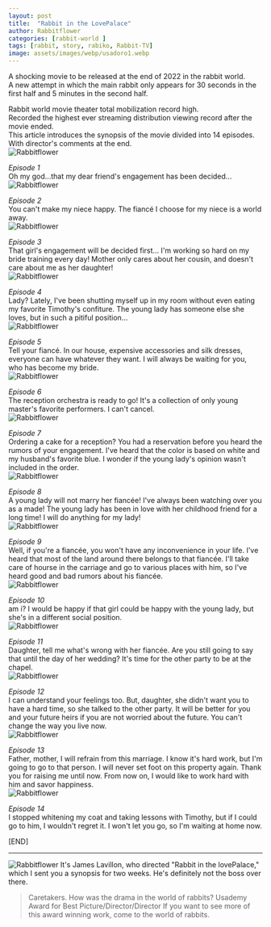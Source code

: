 ```yaml
---
layout: post
title:  "Rabbit in the LovePalace"
author: Rabbitflower
categories: [rabbit-world ]
tags: [rabbit, story, rabiko, Rabbit-TV]
image: assets/images/webp/usadoro1.webp
---
```


A shocking movie to be released at the end of 2022 in the rabbit world.  
A new attempt in which the main rabbit only appears for 30 seconds in the first half and 5 minutes in the second half.  
<!--more-->
Rabbit world movie theater total mobilization record high.  
Recorded the highest ever streaming distribution viewing record after the movie ended.  
This article introduces the synopsis of the movie divided into 14 episodes. With director's comments at the end.                                                                                                                                                                                                                                                                                                                                                                                                                                                                                                                                                                                                                                                                                                                                                                                                                                                                                                                                                                                  
<img class="shadow-lg" src="{{site.baseurl}}/assets/images/webp/usadoro2.webp
" alt="Rabbitflower" />

_Episode 1_  
Oh my god...that my dear friend's engagement has been decided...  
<img class="shadow-lg" src="{{site.baseurl}}/assets/images/webp/usadoro3.webp
" alt="Rabbitflower" />

_Episode 2_  
You can't make my niece happy. The fiancé I choose for my niece is a world away.  
<img class="shadow-lg" src="{{site.baseurl}}/assets/images/webp/usadoro4.webp
" alt="Rabbitflower" />

_Episode 3_  
That girl's engagement will be decided first... I'm working so hard on my bride training every day! Mother only cares about her cousin, and doesn't care about me as her daughter!  
<img class="shadow-lg" src="{{site.baseurl}}/assets/images/webp/usadoro5.webp
" alt="Rabbitflower" />

_Episode 4_  
Lady? Lately, I've been shutting myself up in my room without even eating my favorite Timothy's confiture. The young lady has someone else she loves, but in such a pitiful position...  
<img class="shadow-lg" src="{{site.baseurl}}/assets/images/webp/usadoro6.webp
" alt="Rabbitflower" />

_Episode 5_  
Tell your fiancé. In our house, expensive accessories and silk dresses, everyone can have whatever they want. I will always be waiting for you, who has become my bride.  
<img class="shadow-lg" src="{{site.baseurl}}/assets/images/webp/usadoro7.webp
" alt="Rabbitflower" />

_Episode 6_  
The reception orchestra is ready to go! It's a collection of only young master's favorite performers. I can't cancel.  
<img class="shadow-lg" src="{{site.baseurl}}/assets/images/webp/usadoro8.webp
" alt="Rabbitflower" />

_Episode 7_  
Ordering a cake for a reception? You had a reservation before you heard the rumors of your engagement. I've heard that the color is based on white and my husband's favorite blue. I wonder if the young lady's opinion wasn't included in the order.  
<img class="shadow-lg" src="{{site.baseurl}}/assets/images/webp/usadoro9.webp
" alt="Rabbitflower" />

_Episode 8_  
A young lady will not marry her fiancée! I've always been watching over you as a made! The young lady has been in love with her childhood friend for a long time! I will do anything for my lady!  
<img class="shadow-lg" src="{{site.baseurl}}/assets/images/webp/usadoro10.webp
" alt="Rabbitflower" />


_Episode 9_  
Well, if you're a fiancée, you won't have any inconvenience in your life. I've heard that most of the land around there belongs to that fiancée. I'll take care of hourse in the carriage and go to various places with him, so I've heard good and bad rumors about his fiancée.  
<img class="shadow-lg" src="{{site.baseurl}}/assets/images/webp/usadoro11.webp
" alt="Rabbitflower" />

_Episode 10_  
am i? I would be happy if that girl could be happy with the young lady, but she's in a different social position.  
<img class="shadow-lg" src="{{site.baseurl}}/assets/images/webp/usadoro12.webp
" alt="Rabbitflower" />

_Episode 11_  
Daughter, tell me what's wrong with her fiancée. Are you still going to say that until the day of her wedding? It's time for the other party to be at the chapel.  
<img class="shadow-lg" src="{{site.baseurl}}/assets/images/webp/usadoro13.webp
" alt="Rabbitflower" />

_Episode 12_  
I can understand your feelings too. But, daughter, she didn't want you to have a hard time, so she talked to the other party. It will be better for you and your future heirs if you are not worried about the future. You can't change the way you live now.  
<img class="shadow-lg" src="{{site.baseurl}}/assets/images/webp/usadoro14.webp
" alt="Rabbitflower" />

_Episode 13_  
Father, mother, I will refrain from this marriage. I know it's hard work, but I'm going to go to that person. I will never set foot on this property again. Thank you for raising me until now. From now on, I would like to work hard with him and savor happiness.  
<img class="shadow-lg" src="{{site.baseurl}}/assets/images/webp/usadoro15.webp
" alt="Rabbitflower" />

_Episode 14_  
I stopped whitening my coat and taking lessons with Timothy, but if I could go to him, I wouldn't regret it. I won't let you go, so I'm waiting at home now.

[END]  

---  

<img class="shadow-lg" src="{{site.baseurl}}/assets/images/webp/usadoro16.webp
" alt="Rabbitflower" />
It's James Lavillon, who directed "Rabbit in the lovePalace," which I sent you a synopsis for two weeks. He's definitely not the boss over there.  
  
>Caretakers. How was the drama in the world of rabbits? Usademy Award for Best Picture/Director/Director If you want to see more of this award winning work, come to the world of rabbits.  